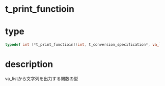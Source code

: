 # t_print_functioin

# type

```c
typedef int (*t_print_functioin)(int, t_conversion_specification*, va_list);
```

# description

va_listから文字列を出力する関数の型
